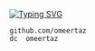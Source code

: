 [![Typing SVG](https://readme-typing-svg.demolab.com?font=Fira+Code&pause=1000&width=435&lines=gova.wtf+%E2%94%82+omerta)](https://git.io/typing-svg)

```
github.com/omeertaz
dc  omeertaz
